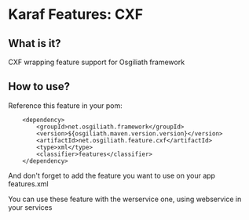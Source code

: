 # Karaf Features: CXF


## What is it?

CXF wrapping feature support for Osgiliath framework

## How to use?

Reference this feature in your pom:
```
	<dependency>
		<groupId>net.osgiliath.framework</groupId>
		<version>${osgiliath.maven.version.version}</version>
		<artifactId>net.osgiliath.feature.cxf</artifactId>
		<type>xml</type>
		<classifier>features</classifier>
	</dependency>
```
And don't forget to add the feature you want to use on your app features.xml

You can use these feature with the werservice one, using webservice in your services


